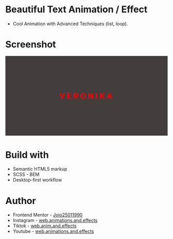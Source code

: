 # Beautiful Text Animation / Effect

-   Cool Animation with Advanced Techniques (list, loop).

# Screenshot

![](./Screenshot%20Vernika%20Text%20Animation.png)

# Build with

-   Semantic HTML5 markup
-   SCSS - BEM
-   Desktop-first workflow

# Author

-   Frontend Mentor - [Jojo25011990](https://www.frontendmentor.io/profile/Jojo25011990)
-   Instagram - [web.animations.and.effects](https://www.instagram.com/web.animations.and.effects)
-   Tiktok - [web.anim.and.effects](https://www.tiktok.com/@web.anim.and.effects)
-   Youtube - [web.animations.and.effects](https://www.youtube.com/@web.animations.and.effects)
